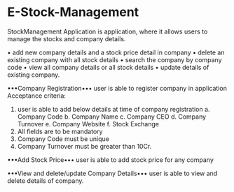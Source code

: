 # E-Stock-Management





























    

StockManagement Application is application, where it allows users to manage the stocks and company details.

•	add new company details and a stock price detail in company
•	delete an existing company with all stock details
•	search the company by company code
•	view all company details or all stock details
•	update details of existing company.

•••Company Registration•••
user is able to register company in application
Acceptance criteria:
1.	user is able to add below details at time of company registration
       a.	Company Code
       b.	Company Name
       c.	Company CEO
       d.	Company Turnover
       e.	Company Website
       f.	Stock Exchange
2.	All fields are to be mandatory
3.	Company Code must be unique
4.	Company Turnover must be greater than 10Cr.


•••Add Stock Price•••
user is able to add stock price for any company


•••View and delete/update Company Details•••
user is able to view and delete details of company.

